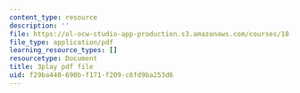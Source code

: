 ```yaml
---
content_type: resource
description: ''
file: https://ol-ocw-studio-app-production.s3.amazonaws.com/courses/18-06sc-linear-algebra-fall-2011/f29ba440690bf171f209c6fd9ba253d6_QuZL5IKpO_U.pdf
file_type: application/pdf
learning_resource_types: []
resourcetype: Document
title: 3play pdf file
uid: f29ba440-690b-f171-f209-c6fd9ba253d6
---
```

